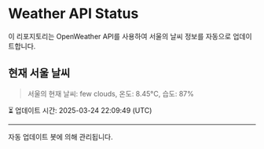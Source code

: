 
# Weather API Status

이 리포지토리는 OpenWeather API를 사용하여 서울의 날씨 정보를 자동으로 업데이트합니다.

## 현재 서울 날씨
> 서울의 현재 날씨: few clouds, 온도: 8.45°C, 습도: 87%

⏳ 업데이트 시간: 2025-03-24 22:09:49 (UTC)

---
자동 업데이트 봇에 의해 관리됩니다.
